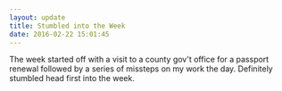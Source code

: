 ```yaml
---
layout: update
title: Stumbled into the Week
date: 2016-02-22 15:01:45 
---
```


The week started off with a visit to a county gov't office for a passport renewal followed by a series of missteps on my work the day. Definitely stumbled head first into the week.
